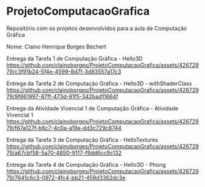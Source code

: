 # ProjetoComputacaoGrafica
Repositório com os projetos desenvolvidos para a aula de Computação Gráfica

Nome: Claino Henrique Borges Bechert

Entrega da Tarefa 1 de Computação Gráfica  -  Hello3D
https://github.com/clainoborges/ProjetoComputacaoGrafica/assets/42672979/c3f91b24-5f4e-4599-8d7f-3d83557a17c3

Entrega da Tarefa 2 de Computação Gráfica - Hello3D - withShaderClass
https://github.com/clainoborges/ProjetoComputacaoGrafica/assets/42672979/9f661997-87ff-473d-91f5-342bad11664f

Entrega da Atividade Vivencial 1 de Computação Gráfica - Atividade Vivencial 1
https://github.com/clainoborges/ProjetoComputacaoGrafica/assets/42672979/f67a127f-b6c7-4c0a-a19a-dd3c729c8744

Entrega da Tarefa 3 de Computação Gráfica - HelloTextures
https://github.com/clainoborges/ProjetoComputacaoGrafica/assets/42672979/a67cbf58-5a70-4850-9117-f9dd6cc9c132

Entrega da Tarefa 4 de Computação Gráfica - Hello3D - Phong
https://github.com/clainoborges/ProjetoComputacaoGrafica/assets/42672979/7641c6c3-0972-4fc4-bb21-459d3362dc3e

